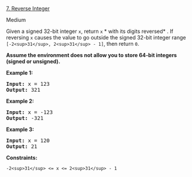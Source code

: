 [7. Reverse Integer](https://leetcode.com/problems/reverse-integer/)

Medium

Given a signed 32-bit integer `x`, return `x` * with its digits reversed* . If reversing `x` causes the value to go outside the signed 32-bit integer range `[-2<sup>31</sup>, 2<sup>31</sup> - 1]`, then return `0`.

**Assume the environment does not allow you to store 64-bit integers (signed or unsigned).**

**Example 1:**

<pre><strong>Input:</strong> x = 123
<strong>Output:</strong> 321
</pre>

**Example 2:**

<pre><strong>Input:</strong> x = -123
<strong>Output:</strong> -321
</pre>

**Example 3:**

<pre><strong>Input:</strong> x = 120
<strong>Output:</strong> 21
</pre>

**Constraints:**

`-2<sup>31</sup> <= x <= 2<sup>31</sup> - 1`
